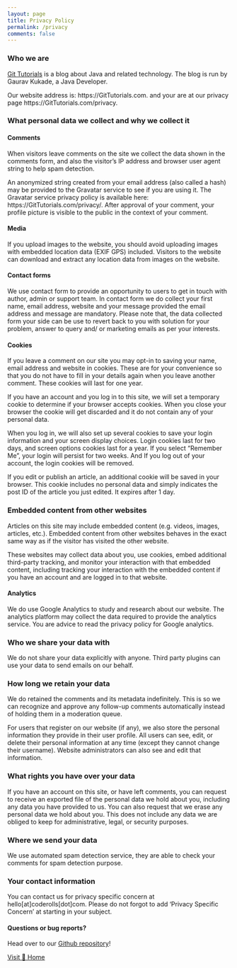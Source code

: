 ```yaml
---
layout: page
title: Privacy Policy 
permalink: /privacy
comments: false
---
```

<h3>Who we are</h3>
<p><a href="/">Git Tutorials</a> is a blog about Java and related technology. The blog is run by Gaurav Kukade, a Java Developer.</p>

<p>Our website address is: https://GitTutorials.com. and your are at our privacy page https://GitTutorials.com/privacy.</p>

<h3>What personal data we collect and why we collect it</h3>
<h4>Comments</h4>
<p>When visitors leave comments on the site we collect the data shown in the comments form, and also the visitor’s IP address and browser user agent string to help spam detection.</p>

<p>An anonymized string created from your email address (also called a hash) may be provided to the Gravatar service to see if you are using it. The Gravatar service privacy policy is available here: https://GitTutorials.com/privacy/. After approval of your comment, your profile picture is visible to the public in the context of your comment.</p>

<h4>Media</h4>
<p>If you upload images to the website, you should avoid uploading images with embedded location data (EXIF GPS) included. Visitors to the website can download and extract any location data from images on the website.</p>

<h4>Contact forms</h4>
<p>We use contact form to provide an opportunity to users to get in touch with author, admin or support team. In contact form we do collect your first name, email address, website and your message provided the email address and message are mandatory. Please note that, the data collected form your side can be use to revert back to you with solution for your problem, answer to query and/ or marketing emails as per your interests.</p>

<h4>Cookies</h4>
<p>If you leave a comment on our site you may opt-in to saving your name, email address and website in cookies. These are for your convenience so that you do not have to fill in your details again when you leave another comment. These cookies will last for one year.</p>

<p>If you have an account and you log in to this site, we will set a temporary cookie to determine if your browser accepts cookies. When you close your browser the cookie will get discarded and it do not contain any of your personal data.</p>

<p>When you log in, we will also set up several cookies to save your login information and your screen display choices. Login cookies last for two days, and screen options cookies last for a year. If you select “Remember Me”, your login will persist for two weeks. And If you log out of your account, the login cookies will be removed.</p>

<p>If you edit or publish an article, an additional cookie will be saved in your browser. This cookie includes no personal data and simply indicates the post ID of the article you just edited. It expires after 1 day.</p>

<h3>Embedded content from other websites</h3>
<p>Articles on this site may include embedded content (e.g. videos, images, articles, etc.). Embedded content from other websites behaves in the exact same way as if the visitor has visited the other website.</p>

<p>These websites may collect data about you, use cookies, embed additional third-party tracking, and monitor your interaction with that embedded content, including tracking your interaction with the embedded content if you have an account and are logged in to that website.</p>

<h4>Analytics</h4>
<p>We do use Google Analytics to study and research about our website. The analytics platform may collect the data required to provide the analytics service. You are advice to read the privacy policy for Google analytics.</p>

<h3>Who we share your data with</h3>
<p>We do not share your data explicitly with anyone. Third party plugins can use your data to send emails on our behalf.</p>

<h3>How long we retain your data</h3>
<p>We do retained the comments and its metadata indefinitely. This is so we can recognize and approve any follow-up comments automatically instead of holding them in a moderation queue.</p>

<p>For users that register on our website (if any), we also store the personal information they provide in their user profile. All users can see, edit, or delete their personal information at any time (except they cannot change their username). Website administrators can also see and edit that information.</p>

<h3>What rights you have over your data</h3>
<p>If you have an account on this site, or have left comments, you can request to receive an exported file of the personal data we hold about you, including any data you have provided to us. You can also request that we erase any personal data we hold about you. This does not include any data we are obliged to keep for administrative, legal, or security purposes.</p>

<h3>Where we send your data</h3>
<p>We use automated spam detection service, they are able to check your comments for spam detection purpose.</p>

<h3>Your contact information</h3>
<p>You can contact us for privacy specific concern at hello[at]coderolls[dot]com. Please do not forgot to add ‘Privacy Specific Concern’ at starting in your subject.</p>

<h4>Questions or bug reports?</h4>

<p>Head over to our <a href="https://github.com/coderolls/jekyll-theme-memoirs">Github repository</a>!</p>

<p><a href="/">Visit 🏡 Home</a></p>
 
